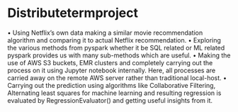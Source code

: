 # Distributetermproject
•	Using Netflix’s own data making a similar movie recommendation algorithm and comparing it to actual Netflix recommendation.
•	Exploring the various methods from pyspark whether it be SQL related or ML related pyspark provides us with many sub-methods which are useful.
•	Making the use of AWS S3 buckets, EMR clusters and completely carrying out the process on it using Jupyter notebook internally.
Here, all processes are carried away on the remote AWS server rather than traditional local-host. 
•	Carrying out the prediction using algorithms like Collaborative Filtering, Alternating least squares for machine learning and resulting regression is evaluated by RegressionEvaluator() and getting useful insights from it. 
